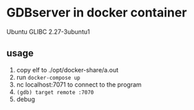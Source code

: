 # GDBserver in docker container
Ubuntu GLIBC 2.27-3ubuntu1

## usage
1. copy elf to ./opt/docker-share/a.out
2. run `docker-compose up`
3. nc localhost:7071 to connect to the program
4. `(gdb) target remote :7070`
5. debug

